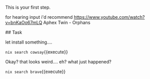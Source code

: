 This is your first step.

for hearing input i'd recommend  https://www.youtube.com/watch?v=bnKaOo67mLQ
Aphex Twin - Orphans


## Task

let install something....

`nix search cowsay`{{execute}}

Okay? that looks weird.... eh? what just happened?

`nix search brave`{{execute}}

